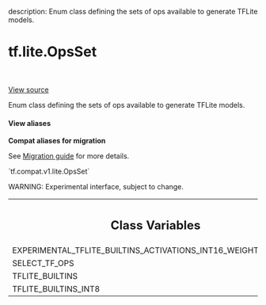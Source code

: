 description: Enum class defining the sets of ops available to generate TFLite models.

<div itemscope itemtype="http://developers.google.com/ReferenceObject">
<meta itemprop="name" content="tf.lite.OpsSet" />
<meta itemprop="path" content="Stable" />
<meta itemprop="property" content="EXPERIMENTAL_TFLITE_BUILTINS_ACTIVATIONS_INT16_WEIGHTS_INT8"/>
<meta itemprop="property" content="SELECT_TF_OPS"/>
<meta itemprop="property" content="TFLITE_BUILTINS"/>
<meta itemprop="property" content="TFLITE_BUILTINS_INT8"/>
</div>

# tf.lite.OpsSet

<!-- Insert buttons and diff -->

<table class="tfo-notebook-buttons tfo-api nocontent" align="left">

</table>

<a target="_blank" class="external" href="/code/stable/tensorflow/lite/python/convert.py">View source</a>



Enum class defining the sets of ops available to generate TFLite models.

<section class="expandable">
  <h4 class="showalways">View aliases</h4>
  <p>
<b>Compat aliases for migration</b>
<p>See
<a href="https://www.tensorflow.org/guide/migrate">Migration guide</a> for
more details.</p>
<p>`tf.compat.v1.lite.OpsSet`</p>
</p>
</section>

<!-- Placeholder for "Used in" -->

WARNING: Experimental interface, subject to change.



<!-- Tabular view -->
 <table class="responsive fixed orange">
<colgroup><col width="214px"><col></colgroup>
<tr><th colspan="2"><h2 class="add-link">Class Variables</h2></th></tr>

<tr>
<td>
EXPERIMENTAL_TFLITE_BUILTINS_ACTIVATIONS_INT16_WEIGHTS_INT8<a id="EXPERIMENTAL_TFLITE_BUILTINS_ACTIVATIONS_INT16_WEIGHTS_INT8"></a>
</td>
<td>
`<OpsSet.EXPERIMENTAL_TFLITE_BUILTINS_ACTIVATIONS_INT16_WEIGHTS_INT8: 'EXPERIMENTAL_TFLITE_BUILTINS_ACTIVATIONS_INT16_WEIGHTS_INT8'>`
</td>
</tr><tr>
<td>
SELECT_TF_OPS<a id="SELECT_TF_OPS"></a>
</td>
<td>
`<OpsSet.SELECT_TF_OPS: 'SELECT_TF_OPS'>`
</td>
</tr><tr>
<td>
TFLITE_BUILTINS<a id="TFLITE_BUILTINS"></a>
</td>
<td>
`<OpsSet.TFLITE_BUILTINS: 'TFLITE_BUILTINS'>`
</td>
</tr><tr>
<td>
TFLITE_BUILTINS_INT8<a id="TFLITE_BUILTINS_INT8"></a>
</td>
<td>
`<OpsSet.TFLITE_BUILTINS_INT8: 'TFLITE_BUILTINS_INT8'>`
</td>
</tr>
</table>

